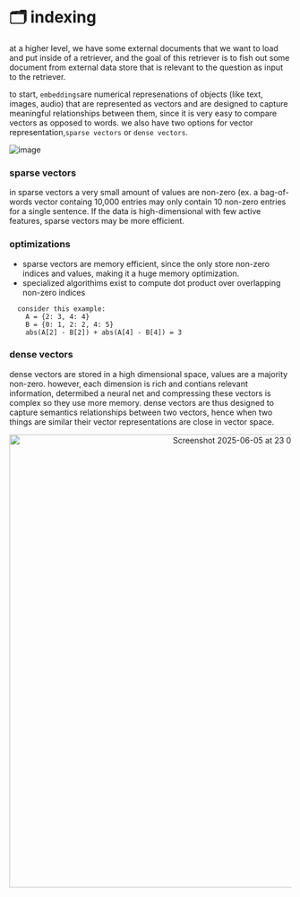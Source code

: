 # 🗂️ indexing 

at a higher level, we have some external documents that we want to load and put inside of a retriever, and the goal of this retriever is to fish out some document from external data store that is relevant to the question as input to the retriever.

to start, `embeddings`are numerical represenations of objects (like text, images, audio) that are represented as vectors and are designed to capture meaningful relationships between them, since it is very easy to compare vectors as opposed to words. we also have two options for vector representation,`sparse vectors` or `dense vectors`.

![image](https://github.com/user-attachments/assets/2b311786-2a4d-4597-b983-58a7fc30079c)


### sparse vectors ### 
in sparse vectors a very small amount of values are non-zero (ex. a bag-of-words vector containg 10,000 entries may only contain 10 non-zero entries for a single sentence. If the data is high-dimensional with few active features, sparse vectors may be more efficient.
### optimizations ### 
- sparse vectors are memory efficient, since the only store non-zero indices and values, making it a huge memory optimization.
- specialized algorithims exist to compute dot product over overlapping non-zero indices

```
  consider this example: 
    A = {2: 3, 4: 4}
    B = {0: 1, 2: 2, 4: 5}
    abs(A[2] - B[2]) + abs(A[4] - B[4]) = 3
```


### dense vectors ### 
dense vectors are stored in a high dimensional space, values are a majority non-zero. however, each dimension is rich and contians relevant information, determibed a neural net and compressing these vectors is complex so they use more memory. dense vectors are thus designed to capture semantics relationships between two vectors, hence when two things are similar their vector representations are close in vector space. 

<p align="center">
  <img width="809" alt="Screenshot 2025-06-05 at 23 05 26" src="https://github.com/user-attachments/assets/b1b698bb-b357-46fa-9bc0-d8b6ddfde656" />
</p>



